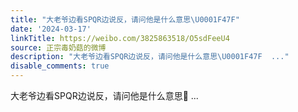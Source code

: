 ```yaml
---
title: "大老爷边看SPQR边说反，请问他是什么意思\U0001F47F"
date: '2024-03-17'
linkTitle: https://weibo.com/3825863518/O5sdFeeU4
source: 正宗毒奶菇的微博
description: "大老爷边看SPQR边说反，请问他是什么意思\U0001F47F  ..."
disable_comments: true
---
```

大老爷边看SPQR边说反，请问他是什么意思👿  ...